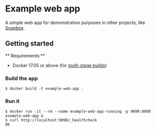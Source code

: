 Example web app
===============

A simple web app for demonstration purposes in other projects, like
[Soapbox](https://github.com/adhocteam/soapbox).

Getting started
---------------

** Requirements:**

 - Docker 17.05 or above (for [multi-stage builds](https://docs.docker.com/engine/userguide/eng-image/multistage-build/#use-multi-stage-builds))

### Build the app

``` shell
$ docker build -t example-web-app .
```

### Run it

``` shell
$ docker run -it --rm --name example-web-app-running -p 9090:8080 example-web-app &
$ curl http://localhost:9090/_healthcheck
OK
```
